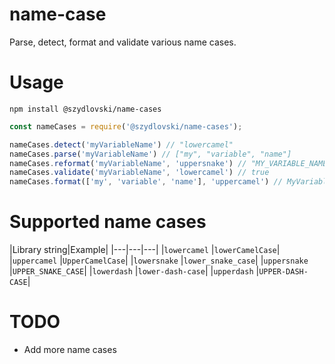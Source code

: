 # name-case

Parse, detect, format and validate various name cases.

# Usage
```
npm install @szydlovski/name-cases
```
```javascript
const nameCases = require('@szydlovski/name-cases');

nameCases.detect('myVariableName') // "lowercamel"
nameCases.parse('myVariableName') // ["my", "variable", "name"]
nameCases.reformat('myVariableName', 'uppersnake') // "MY_VARIABLE_NAME"
nameCases.validate('myVariableName', 'lowercamel') // true
nameCases.format(['my', 'variable', 'name'], 'uppercamel') // MyVariableName
```

# Supported name cases

|Library string|Example|
|---|---|---|
|`lowercamel` |`lowerCamelCase`|
|`uppercamel` |`UpperCamelCase`|
|`lowersnake` |`lower_snake_case`|
|`uppersnake` |`UPPER_SNAKE_CASE`|
|`lowerdash` |`lower-dash-case`|
|`upperdash` |`UPPER-DASH-CASE`|

# TODO

- Add more name cases